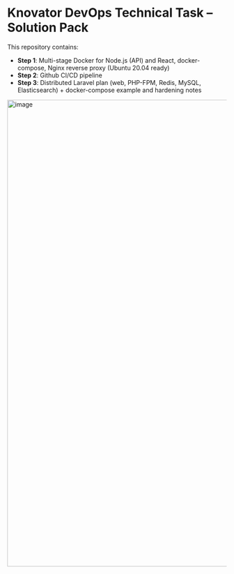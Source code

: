 # Knovator DevOps Technical Task – Solution Pack

This repository contains:
- **Step 1**: Multi-stage Docker for Node.js (API) and React, docker-compose, Nginx reverse proxy (Ubuntu 20.04 ready)
- **Step 2**: Github CI/CD pipeline 
- **Step 3**: Distributed Laravel plan (web, PHP-FPM, Redis, MySQL, Elasticsearch) + docker-compose example and hardening notes

<img width="1916" height="1072" alt="image" src="https://github.com/user-attachments/assets/9711507c-f48e-4730-b14e-f7354ef02374" />


